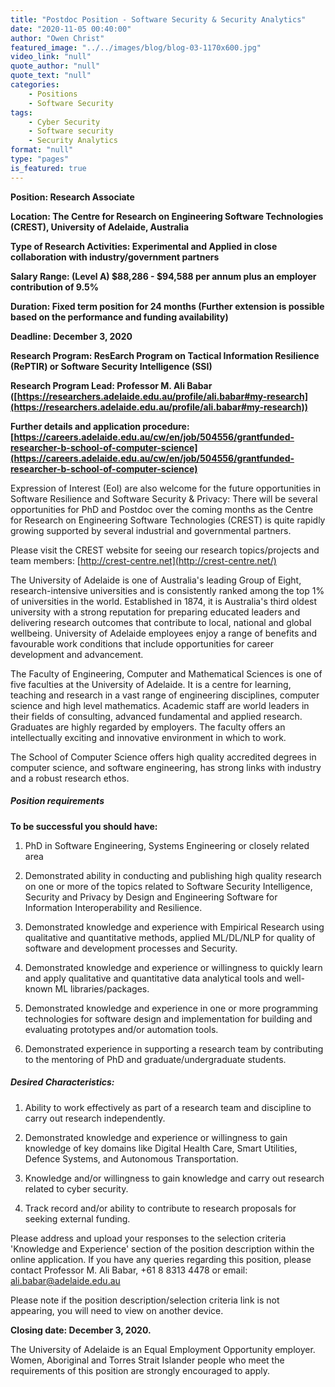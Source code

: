 ```yaml
---
title: "Postdoc Position - Software Security & Security Analytics"
date: "2020-11-05 00:40:00"
author: "Owen Christ"
featured_image: "../../images/blog/blog-03-1170x600.jpg"
video_link: "null"
quote_author: "null"
quote_text: "null"
categories: 
    - Positions
    - Software Security
tags: 
    - Cyber Security
    - Software security
    - Security Analytics
format: "null"
type: "pages"
is_featured: true
---
```


**Position: Research Associate**

**Location: The Centre for Research on Engineering Software Technologies (CREST), University of Adelaide, Australia**

**Type of Research Activities: Experimental and Applied in close collaboration with industry/government partners**

**Salary Range: (Level A) $88,286 - $94,588 per annum plus an employer contribution of 9.5%**

**Duration: Fixed term position for 24 months (Further extension is possible based on the performance and funding availability)**

**Deadline: December 3, 2020**

**Research Program: ResEarch Program on Tactical Information Resilience (RePTIR) or Software Security Intelligence (SSI)**

**Research Program Lead: Professor M. Ali Babar ([https://researchers.adelaide.edu.au/profile/ali.babar#my-research](https://researchers.adelaide.edu.au/profile/ali.babar#my-research))**

**Further details and application procedure: [https://careers.adelaide.edu.au/cw/en/job/504556/grantfunded-researcher-b-school-of-computer-science](https://careers.adelaide.edu.au/cw/en/job/504556/grantfunded-researcher-b-school-of-computer-science)**

Expression of Interest (EoI) are also welcome for the future opportunities in Software Resilience and Software Security &amp; Privacy: There will be several opportunities for PhD and Postdoc over the coming months as the Centre for Research on Engineering Software Technologies (CREST) is quite rapidly growing supported by several industrial and governmental partners.

Please visit the CREST website for seeing our research topics/projects and team members: [http://crest-centre.net](http://crest-centre.net/)

The University of Adelaide is one of Australia&#39;s leading Group of Eight, research-intensive universities and is consistently ranked among the top 1% of universities in the world. Established in 1874, it is Australia&#39;s third oldest university with a strong reputation for preparing educated leaders and delivering research outcomes that contribute to local, national and global wellbeing. University of Adelaide employees enjoy a range of benefits and favourable work conditions that include opportunities for career development and advancement.

The Faculty of Engineering, Computer and Mathematical Sciences is one of five faculties at the University of Adelaide. It is a centre for learning, teaching and research in a vast range of engineering disciplines, computer science and high level mathematics. Academic staff are world leaders in their fields of consulting, advanced fundamental and applied research. Graduates are highly regarded by employers. The faculty offers an intellectually exciting and innovative environment in which to work.

The School of Computer Science offers high quality accredited degrees in computer science, and software engineering, has strong links with industry and a robust research ethos.

##### Position requirements

**To be successful you should have:**

1. PhD in Software Engineering, Systems Engineering or closely related area

2. Demonstrated ability in conducting and publishing high quality research on one or more of the topics related to Software Security Intelligence, Security and Privacy by Design and Engineering Software for Information Interoperability and Resilience.

3. Demonstrated knowledge and experience with Empirical Research using qualitative and quantitative methods, applied ML/DL/NLP for quality of software and development processes and Security.

4. Demonstrated knowledge and experience or willingness to quickly learn and apply qualitative and quantitative data analytical tools and well-known ML libraries/packages.

5. Demonstrated knowledge and experience in one or more programming technologies for software design and implementation for building and evaluating prototypes and/or automation tools.

6. Demonstrated experience in supporting a research team by contributing to the mentoring of PhD and graduate/undergraduate students.

##### Desired Characteristics:

1. Ability to work effectively as part of a research team and discipline to carry out research independently.

2. Demonstrated knowledge and experience or willingness to gain knowledge of key domains like Digital Health Care, Smart Utilities, Defence Systems, and Autonomous Transportation.

3. Knowledge and/or willingness to gain knowledge and carry out research related to cyber security.

4. Track record and/or ability to contribute to research proposals for seeking external funding.

Please address and upload your responses to the selection criteria &#39;Knowledge and Experience&#39; section of the position description within the online application. If you have any queries regarding this position, please contact Professor M. Ali Babar, +61 8 8313 4478 or email: [ali.babar@adelaide.edu.au](ali.babar@adelaide.edu.au)

Please note if the position description/selection criteria link is not appearing, you will need to view on another device.

**Closing date:  December 3, 2020.**

The University of Adelaide is an Equal Employment Opportunity employer. Women, Aboriginal and Torres Strait Islander people who meet the requirements of this position are strongly encouraged to apply.